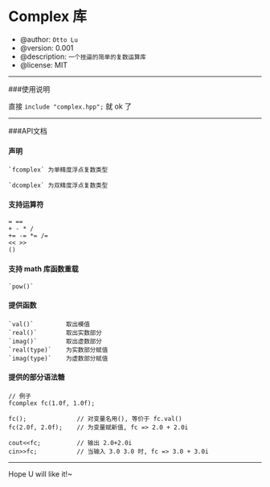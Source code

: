 Complex 库
====================

* @author: `Otto Lu`
* @version: 0.001
* @description: `一个挫逼的简单的复数运算库`
* @license: MIT

---------------------------
###使用说明

直接 `include "complex.hpp";` 就 ok 了

----------------------------
###API文档

#### 声明

	`fcomplex` 为单精度浮点复数类型
	
	`dcomplex` 为双精度浮点复数类型

#### 支持运算符

	= ==
	+ - * / 
	+= -= *= /=
	<< >>
	()

#### 支持 math 库函数重载
	`pow()`

#### 提供函数
	`val()`         取出模值
	`real()`        取出实数部分
	`imag()`        取出虚数部分
	`real(type)`    为实数部分赋值
	`imag(type)`    为虚数部分赋值

#### 提供的部分语法糖
	
	// 例子
	fcomplex fc(1.0f, 1.0f);

	fc();              // 对变量名用(), 等价于 fc.val()
	fc(2.0f, 2.0f);    // 为变量赋新值, fc => 2.0 + 2.0i

	cout<<fc;          // 输出 2.0+2.0i
	cin>>fc;           // 当输入 3.0 3.0 时, fc => 3.0 + 3.0i

------------------------------

Hope U will like it!~
